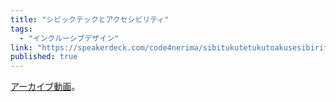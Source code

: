 ```yaml
---
title: "シビックテックとアクセシビリティ"
tags:
  - "インクルーシブデザイン"
link: "https://speakerdeck.com/code4nerima/sibitukutetukutoakusesibiritei"
published: true
---
```


[アーカイブ動画](https://www.youtube.com/watch?v=_jBYtBO_YXA)。
